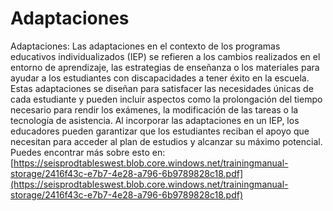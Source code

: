 # Adaptaciones
Adaptaciones: Las adaptaciones en el contexto de los programas educativos individualizados (IEP) se refieren a los cambios realizados en el entorno de aprendizaje, las estrategias de enseñanza o los materiales para ayudar a los estudiantes con discapacidades a tener éxito en la escuela. Estas adaptaciones se diseñan para satisfacer las necesidades únicas de cada estudiante y pueden incluir aspectos como la prolongación del tiempo necesario para rendir los exámenes, la modificación de las tareas o la tecnología de asistencia. Al incorporar las adaptaciones en un IEP, los educadores pueden garantizar que los estudiantes reciban el apoyo que necesitan para acceder al plan de estudios y alcanzar su máximo potencial.
Puedes encontrar más sobre esto en: [https://seisprodtableswest.blob.core.windows.net/trainingmanual-storage/2416f43c-e7b7-4e28-a796-6b9789828c18.pdf](https://seisprodtableswest.blob.core.windows.net/trainingmanual-storage/2416f43c-e7b7-4e28-a796-6b9789828c18.pdf)